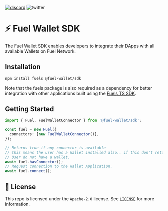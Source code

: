 [![discord](https://img.shields.io/badge/chat%20on-discord-orange?&logo=discord&logoColor=ffffff&color=7389D8&labelColor=6A7EC2)](https://discord.gg/xfpK4Pe)
![twitter](https://img.shields.io/twitter/follow/SwayLang?style=social)

# ⚡️ Fuel Wallet SDK

The Fuel Wallet SDK enables developers to integrate their DApps with all available Wallets on Fuel Network.

## Installation

```bash
npm install fuels @fuel-wallet/sdk
```

Note that the fuels package is also required as a dependency for better integration with other applications built using the [Fuels TS SDK](https://github.com/FuelLabs/fuels-ts).

## Getting Started

```ts
import { Fuel, FuelWalletConnector } from '@fuel-wallet/sdk';

const fuel = new Fuel({
  connectors: [new FuelWalletConnector()],
});

// Returns true if any connector is available
// this means the user has a Wallet installed also.. if this don't return true
// User do not have a wallet.
await fuel.hasConnector();
// Request connection to the Wallet Application.
await fuel.connect();
```

## 📜 License

This repo is licensed under the `Apache-2.0` license. See [`LICENSE`](./LICENSE) for more information.
